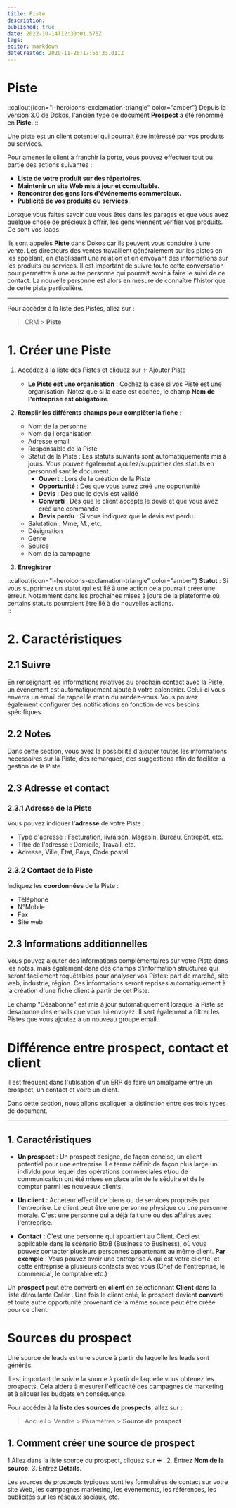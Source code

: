 ```yaml
---
title: Piste
description: 
published: true
date: 2022-10-14T12:30:01.575Z
tags: 
editor: markdown
dateCreated: 2020-11-26T17:55:33.011Z
---
```


# Piste

::callout{icon="i-heroicons-exclamation-triangle" color="amber"}
Depuis la version 3.0 de Dokos, l'ancien type de document **Prospect** a été renommé en **Piste**. 
::


Une piste est un client potentiel qui pourrait être intéressé par vos produits ou services.

Pour amener le client à franchir la porte, vous pouvez effectuer tout ou partie des actions suivantes :

- **Liste de votre produit sur des répertoires.**
- **Maintenir un site Web mis à jour et consultable.**
- **Rencontrer des gens lors d'événements commerciaux.**
- **Publicité de vos produits ou services.**

Lorsque vous faites savoir que vous êtes dans les parages et que vous avez quelque chose de précieux à offrir, les gens viennent vérifier vos produits. Ce sont vos leads.

Ils sont appelés **Piste** dans Dokos car ils peuvent vous conduire à une vente. Les directeurs des ventes travaillent généralement sur les pistes en les appelant, en établissant une relation et en envoyant des informations sur les produits ou services. Il est important de suivre toute cette conversation pour permettre à une autre personne qui pourrait avoir à faire le suivi de ce contact. La nouvelle personne est alors en mesure de connaître l'historique de cette piste particulière.

---

Pour accéder à la liste des Pistes, allez sur :
> CRM > **Piste**

# 1. Créer une Piste

1. Accédez à la liste des Pistes et cliquez sur :heavy_plus_sign: Ajouter Piste
	- **Le Piste est une organisation** : Cochez la case si vos Piste est une organisation. Notez que si la case est cochée, le champ **Nom de l'entreprise est obligatoire**.

2. **Remplir les différents champs pour complèter la fiche** :
	- Nom de la personne
	- Nom de l'organisation
	- Adresse email
	- Responsable de la Piste
	- Statut de la Piste : Les statuts suivants sont automatiquements mis à jours. Vous pouvez également ajoutez/supprimez des statuts en personnalisant le document.
		- **Ouvert** : Lors de la création de la Piste
		- **Opportunité** : Dès que vous aurez créé une opportunité
		- **Devis** : Dès que le devis est validé
		- **Converti** : Dès que le client accepte le devis et que vous avez créé une commande
		- **Devis perdu** : Si vous indiquez que le devis est perdu.
	- Salutation : Mme, M., etc.
	- Désignation
	- Genre
	- Source
	- Nom de la campagne
3. **Enregistrer**

::callout{icon="i-heroicons-exclamation-triangle" color="amber"}
**Statut** : Si vous supprimez un statut qui est lié à une action cela pourrait créer une erreur. Notamment dans les prochaines mises à jours de la plateforme où certains statuts pourraient être lié à de nouvelles actions.  
::

# 2. Caractéristiques

## 2.1 Suivre

En renseignant les informations relatives au prochain contact avec la Piste, un événement est automatiquement ajouté à votre calendrier. Celui-ci vous enverra un email de rappel le matin du rendez-vous.
Vous pouvez également configurer des notifications en fonction de vos besoins spécifiques.

## 2.2 Notes

Dans cette section, vous avez la possibilité d'ajouter toutes les informations nécessaires sur la Piste, des remarques, des suggestions afin de faciliter la gestion de la Piste.


## 2.3 Adresse et contact

### 2.3.1 Adresse de la Piste

Vous pouvez indiquer l'**adresse** de votre Piste :

- Type d'adresse : Facturation, livraison, Magasin, Bureau, Entrepôt, etc.
- Titre de l'adresse : Domicile, Travail, etc.
- Adresse, Ville, État, Pays, Code postal

### 2.3.2 Contact de la Piste

Indiquez les **coordonnées** de la Piste : 

- Téléphone
- N°Mobile
- Fax
- Site web

## 2.3 Informations additionnelles

Vous pouvez ajouter des informations complémentaires sur votre Piste dans les notes, mais également dans des champs d'information structurée qui seront facilement requêtables pour analyser vos Pistes: part de marché, site web, industrie, région.
Ces informations seront reprises automatiquement à la création d'une fiche client à partir de cet Piste.

Le champ "Désabonné" est mis à jour automatiquement lorsque la Piste se désabonne des emails que vous lui envoyez. Il sert également à filtrer les Pistes que vous ajoutez à un nouveau groupe email.

# Différence entre prospect, contact et client

Il est fréquent dans l'utilsation d'un ERP de faire un amalgame entre un prospect, un contact et voire un client.

Dans cette section, nous allons expliquer la distinction entre ces trois types de document.

---

## 1. Caractéristiques

- **Un prospect** : Un prospect désigne, de façon concise, un client potentiel pour une entreprise. Le terme définit de façon plus large un individu pour lequel des opérations commerciales et/ou de communication ont été mises en place afin de le séduire et de le compter parmi les nouveaux clients.

- **Un client** : Acheteur effectif de biens ou de services proposés par l'entreprise. Le client peut être une personne physique ou une personne morale. C'est une personne qui a déjà fait une ou des affaires avec l'entreprise.

- **Contact** : C'est une personne qui appartient au Client. Ceci est applicable dans le scénario BtoB (Business to Business), où vous pouvez contacter plusieurs personnes appartenant au même client.
	**Par exemple** : Vous pouvez avoir une entreprise A qui est votre cliente, et cette entreprise à plusieurs contacts avec vous (Chef de l'entreprise, le commercial, le comptable etc.)

Un **prospect** peut être converti en **client** en sélectionnant **Client** dans la liste déroulante Créer . Une fois le client créé, le prospect devient **converti** et toute autre opportunité provenant de la même source peut être créée pour ce client.

# Sources du prospect
Une source de leads est une source à partir de laquelle les leads sont générés.

Il est important de suivre la source à partir de laquelle vous obtenez les prospects. Cela aidera à mesurer l'efficacité des campagnes de marketing et à allouer les budgets en conséquence.

Pour accéder à la **liste des sources de prospects**, allez sur :

> Accueil > Vendre > Paramètres > **Source de prospect**

## 1. Comment créer une source de prospect

1.Allez dans la liste source du prospect, cliquez sur :heavy_plus_sign: .
2. Entrez **Nom de la source**.
3. Entrez **Détails**.

Les sources de prospects typiques sont les formulaires de contact sur votre site Web, les campagnes marketing, les événements, les références, les publicités sur les réseaux sociaux, etc.